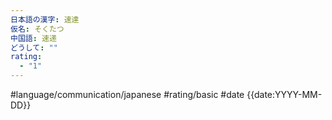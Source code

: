 ```yaml
---
日本語の漢字: 速達
仮名: そくたつ
中国語: 速递
どうして: ""
rating:
  - "1"
---
```


#language/communication/japanese #rating/basic #date {{date:YYYY-MM-DD}}